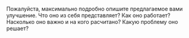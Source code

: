 Пожалуйста, максимально подробно опишите предлагаемое вами улучшение. Что оно из себя представляет? Как оно работает? Насколько оно важно и на кого расчитано? Какую проблему оно решает?
